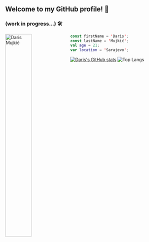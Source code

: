 ## Welcome to my GitHub profile! 👋
### (work in progress...) 🛠️
<img align="left" src="https://github.com/user-attachments/assets/08ad02eb-a636-429b-8083-14c19120a6e1" alt="Daris Mujkić" width=40.74%>

```kt
const firstName = 'Daris';
const lastName = 'Mujkić';
val age = 21;
var location = 'Sarajevo';
```
[![Daris's GitHub stats](https://github-readme-stats.vercel.app/api?username=dmujkic1&show_icons=true&hide=stars,contribs&theme=merko&border_radius=12.5&card_width=270px&rank_icon=github)](https://github.com/anuraghazra/github-readme-stats)
![Top Langs](https://github-readme-stats.vercel.app/api/top-langs/?username=dmujkic1&layout=compact&card_width=170px&theme=merko&border_radius=12.5)

<!--
**dmujkic1/dmujkic1** is a ✨ _special_ ✨ repository because its `README.md` (this file) appears on your GitHub profile.

Here are some ideas to get you started:

- 🔭 I’m currently working on ...
- 🌱 I’m currently learning ...
- 👯 I’m looking to collaborate on ...
- 🤔 I’m looking for help with ...
- 💬 Ask me about ...
- 📫 How to reach me: ...
- 😄 Pronouns: ...
- ⚡ Fun fact: ...
-->
